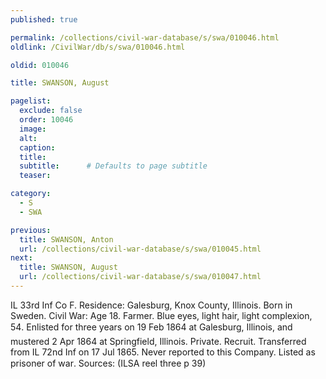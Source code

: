```yaml
---
published: true

permalink: /collections/civil-war-database/s/swa/010046.html
oldlink: /CivilWar/db/s/swa/010046.html

oldid: 010046

title: SWANSON, August

pagelist:
  exclude: false
  order: 10046
  image: 
  alt:
  caption:
  title:
  subtitle:      # Defaults to page subtitle
  teaser:

category: 
  - S 
  - SWA

previous:
  title: SWANSON, Anton
  url: /collections/civil-war-database/s/swa/010045.html  
next:
  title: SWANSON, August
  url: /collections/civil-war-database/s/swa/010047.html   
---
```

IL 33rd Inf Co F. Residence: Galesburg, Knox County, Illinois. Born in Sweden. Civil War: Age 18. Farmer. Blue eyes, light hair, light complexion, 5&#146;4&#148;. Enlisted for three years on 19 Feb 1864 at Galesburg, Illinois, and mustered 2 Apr 1864 at Springfield, Illinois. Private. Recruit. Transferred from IL 72nd Inf on 17 Jul 1865. Never reported to this Company. Listed as &#147;prisoner of war&#148;. Sources: (ILSA reel three p 39)